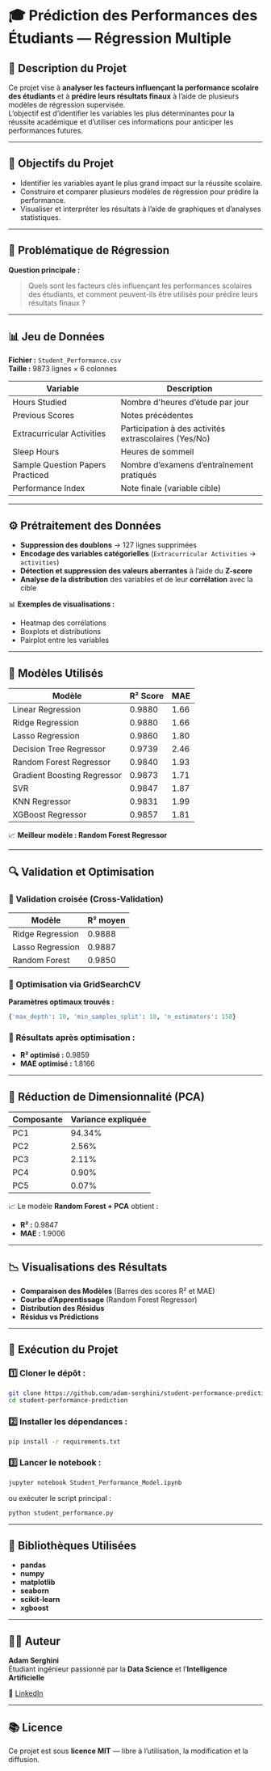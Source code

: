 # 🎓 Prédiction des Performances des Étudiants — Régression Multiple

## 📘 Description du Projet
Ce projet vise à **analyser les facteurs influençant la performance scolaire des étudiants** et à **prédire leurs résultats finaux** à l’aide de plusieurs modèles de régression supervisée.  
L’objectif est d’identifier les variables les plus déterminantes pour la réussite académique et d’utiliser ces informations pour anticiper les performances futures.

---

## 🎯 Objectifs du Projet
- Identifier les variables ayant le plus grand impact sur la réussite scolaire.  
- Construire et comparer plusieurs modèles de régression pour prédire la performance.  
- Visualiser et interpréter les résultats à l’aide de graphiques et d’analyses statistiques.

---

## 🧠 Problématique de Régression
**Question principale :**  
> Quels sont les facteurs clés influençant les performances scolaires des étudiants, et comment peuvent-ils être utilisés pour prédire leurs résultats finaux ?

---

## 📊 Jeu de Données
**Fichier :** `Student_Performance.csv`  
**Taille :** 9873 lignes × 6 colonnes  

| Variable | Description |
|-----------|-------------|
| Hours Studied | Nombre d'heures d’étude par jour |
| Previous Scores | Notes précédentes |
| Extracurricular Activities | Participation à des activités extrascolaires (Yes/No) |
| Sleep Hours | Heures de sommeil |
| Sample Question Papers Practiced | Nombre d’examens d’entraînement pratiqués |
| Performance Index | Note finale (variable cible) |

---

## ⚙️ Prétraitement des Données
- **Suppression des doublons** → 127 lignes supprimées  
- **Encodage des variables catégorielles** (`Extracurricular Activities` → `activities`)  
- **Détection et suppression des valeurs aberrantes** à l’aide du **Z-score**  
- **Analyse de la distribution** des variables et de leur **corrélation** avec la cible  

📊 **Exemples de visualisations :**
- Heatmap des corrélations  
- Boxplots et distributions  
- Pairplot entre les variables  

---

## 🧩 Modèles Utilisés

| Modèle | R² Score | MAE |
|--------|-----------|------|
| Linear Regression | 0.9880 | 1.66 |
| Ridge Regression | 0.9880 | 1.66 |
| Lasso Regression | 0.9860 | 1.80 |
| Decision Tree Regressor | 0.9739 | 2.46 |
| Random Forest Regressor | 0.9840 | 1.93 |
| Gradient Boosting Regressor | 0.9873 | 1.71 |
| SVR | 0.9847 | 1.87 |
| KNN Regressor | 0.9831 | 1.99 |
| XGBoost Regressor | 0.9857 | 1.81 |

📈 **Meilleur modèle : Random Forest Regressor**

---

## 🔍 Validation et Optimisation

### 🔸 Validation croisée (Cross-Validation)
| Modèle | R² moyen |
|---------|-----------|
| Ridge Regression | 0.9888 |
| Lasso Regression | 0.9887 |
| Random Forest | 0.9850 |

### 🔸 Optimisation via GridSearchCV
**Paramètres optimaux trouvés :**
```python
{'max_depth': 10, 'min_samples_split': 10, 'n_estimators': 150}
```

### 🔸 Résultats après optimisation :
- **R² optimisé :** 0.9859  
- **MAE optimisé :** 1.8166  

---

## 🧮 Réduction de Dimensionnalité (PCA)
| Composante | Variance expliquée |
|-------------|-------------------|
| PC1 | 94.34% |
| PC2 | 2.56% |
| PC3 | 2.11% |
| PC4 | 0.90% |
| PC5 | 0.07% |

📈 Le modèle **Random Forest + PCA** obtient :
- **R² :** 0.9847  
- **MAE :** 1.9006  

---

## 📉 Visualisations des Résultats
- **Comparaison des Modèles** (Barres des scores R² et MAE)  
- **Courbe d’Apprentissage** (Random Forest Regressor)  
- **Distribution des Résidus**  
- **Résidus vs Prédictions**

---

## 🚀 Exécution du Projet

### 1️⃣ Cloner le dépôt :
```bash
git clone https://github.com/adam-serghini/student-performance-prediction.git
cd student-performance-prediction
```

### 2️⃣ Installer les dépendances :
```bash
pip install -r requirements.txt
```

### 3️⃣ Lancer le notebook :
```bash
jupyter notebook Student_Performance_Model.ipynb
```
ou exécuter le script principal :
```bash
python student_performance.py
```

---

## 🧾 Bibliothèques Utilisées
- **pandas**
- **numpy**
- **matplotlib**
- **seaborn**
- **scikit-learn**
- **xgboost**

---

## 👨‍💻 Auteur
**Adam Serghini**  
Étudiant ingénieur passionné par la **Data Science** et l’**Intelligence Artificielle**  

📧 [LinkedIn](https://www.linkedin.com/in/adam-serghini)

---

## 📚 Licence
Ce projet est sous **licence MIT** — libre à l’utilisation, la modification et la diffusion.
